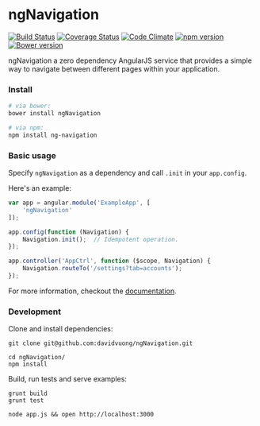 # ngNavigation

[![Build Status](https://travis-ci.org/davidvuong/ngNavigation.svg?branch=master)](https://travis-ci.org/davidvuong/ngNavigation)
[![Coverage Status](https://coveralls.io/repos/davidvuong/ngNavigation/badge.svg?branch=master&service=github)](https://coveralls.io/github/davidvuong/ngNavigation?branch=master)
[![Code Climate](https://codeclimate.com/github/davidvuong/ngNavigation/badges/gpa.svg)](https://codeclimate.com/github/davidvuong/ngNavigation)
[![npm version](https://badge.fury.io/js/ng-navigation.svg)](http://badge.fury.io/js/ng-navigation)
[![Bower version](https://badge.fury.io/bo/ngNavigation.svg)](http://badge.fury.io/bo/ngNavigation)

ngNavigation a zero dependency AngularJS service that provides a simple way to navigate between different pages within your application.

### Install

```bash
# via bower:
bower install ngNavigation

# via npm:
npm install ng-navigation
```

### Basic usage

Specify `ngNavigation` as a dependency and call `.init` in your `app.config`.

Here's an example:

```js
var app = angular.module('ExampleApp', [
    'ngNavigation'
]);

app.config(function (Navigation) {
    Navigation.init();  // Idempotent operation.
});

app.controller('AppCtrl', function ($scope, Navigation) {
    Navigation.routeTo('/settings?tab=accounts');
});
```

For more information, checkout the [documentation](https://github.com/davidvuong/ngNavigation/wiki/_documentation).

### Development

Clone and install dependencies:

```
git clone git@github.com:davidvuong/ngNavigation.git

cd ngNavigation/
npm install
```

Build, run tests and serve examples:

```
grunt build
grunt test

node app.js && open http://localhost:3000
```
